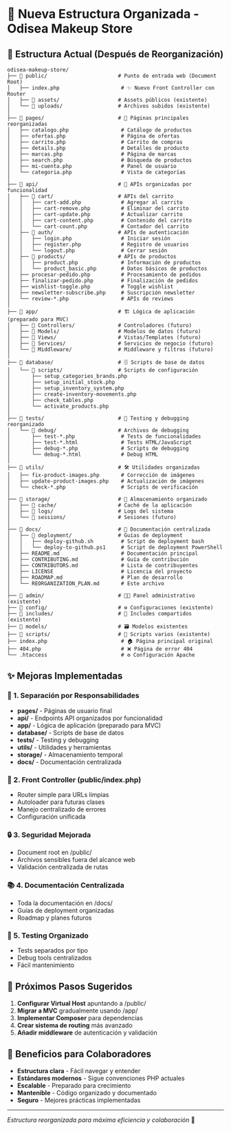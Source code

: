 # 🚀 Nueva Estructura Organizada - Odisea Makeup Store

## 📁 Estructura Actual (Después de Reorganización)

```
odisea-makeup-store/
├── 📁 public/                       # Punto de entrada web (Document Root)
│   ├── index.php                    # ✨ Nuevo Front Controller con Router
│   ├── 📁 assets/                   # Assets públicos (existente)
│   └── 📁 uploads/                  # Archivos subidos (existente)
│
├── 📁 pages/                        # 📄 Páginas principales reorganizadas
│   ├── catalogo.php                 # Catálogo de productos
│   ├── ofertas.php                  # Página de ofertas
│   ├── carrito.php                  # Carrito de compras
│   ├── details.php                  # Detalles de producto
│   ├── marcas.php                   # Página de marcas
│   ├── search.php                   # Búsqueda de productos
│   ├── mi-cuenta.php                # Panel de usuario
│   └── categoria.php                # Vista de categorías
│
├── 📁 api/                          # 🔌 APIs organizadas por funcionalidad
│   ├── 📁 cart/                     # APIs del carrito
│   │   ├── cart-add.php             # Agregar al carrito
│   │   ├── cart-remove.php          # Eliminar del carrito
│   │   ├── cart-update.php          # Actualizar carrito
│   │   ├── cart-content.php         # Contenido del carrito
│   │   └── cart-count.php           # Contador del carrito
│   ├── 📁 auth/                     # APIs de autenticación
│   │   ├── login.php                # Iniciar sesión
│   │   ├── register.php             # Registro de usuarios
│   │   └── logout.php               # Cerrar sesión
│   ├── 📁 products/                 # APIs de productos
│   │   ├── product.php              # Información de productos
│   │   └── product_basic.php        # Datos básicos de productos
│   ├── procesar-pedido.php          # Procesamiento de pedidos
│   ├── finalizar-pedido.php         # Finalización de pedidos
│   ├── wishlist-toggle.php          # Toggle wishlist
│   ├── newsletter-subscribe.php     # Suscripción newsletter
│   └── review-*.php                 # APIs de reviews
│
├── 📁 app/                          # 🏗️ Lógica de aplicación (preparado para MVC)
│   ├── 📁 Controllers/              # Controladores (futuro)
│   ├── 📁 Models/                   # Modelos de datos (futuro)
│   ├── 📁 Views/                    # Vistas/Templates (futuro)
│   ├── 📁 Services/                 # Servicios de negocio (futuro)
│   └── 📁 Middleware/               # Middleware y filtros (futuro)
│
├── 📁 database/                     # 🗄️ Scripts de base de datos
│   └── 📁 scripts/                  # Scripts de configuración
│       ├── setup_categories_brands.php
│       ├── setup_initial_stock.php
│       ├── setup_inventory_system.php
│       ├── create-inventory-movements.php
│       ├── check_tables.php
│       └── activate_products.php
│
├── 📁 tests/                        # 🧪 Testing y debugging reorganizado
│   └── 📁 debug/                    # Archivos de debugging
│       ├── test-*.php               # Tests de funcionalidades
│       ├── test-*.html              # Tests HTML/JavaScript
│       ├── debug-*.php              # Scripts de debugging
│       └── debug-*.html             # Debug HTML
│
├── 📁 utils/                        # 🛠️ Utilidades organizadas
│   ├── fix-product-images.php       # Corrección de imágenes
│   ├── update-product-images.php    # Actualización de imágenes
│   └── check-*.php                  # Scripts de verificación
│
├── 📁 storage/                      # 💾 Almacenamiento organizado
│   ├── 📁 cache/                    # Caché de la aplicación
│   ├── 📁 logs/                     # Logs del sistema
│   └── 📁 sessions/                 # Sesiones (futuro)
│
├── 📁 docs/                         # 📖 Documentación centralizada
│   ├── 📁 deployment/               # Guías de deployment
│   │   ├── deploy-github.sh         # Script de deployment bash
│   │   └── deploy-to-github.ps1     # Script de deployment PowerShell
│   ├── README.md                    # Documentación principal
│   ├── CONTRIBUTING.md              # Guía de contribución
│   ├── CONTRIBUTORS.md              # Lista de contribuyentes
│   ├── LICENSE                      # Licencia del proyecto
│   ├── ROADMAP.md                   # Plan de desarrollo
│   └── REORGANIZATION_PLAN.md       # Este archivo
│
├── 📁 admin/                        # 👨‍💼 Panel administrativo (existente)
├── 📁 config/                       # ⚙️ Configuraciones (existente)
├── 📁 includes/                     # 📎 Includes compartidos (existente)
├── 📁 models/                       # 🗃️ Modelos existentes
├── 📁 scripts/                      # 📜 Scripts varios (existente)
├── index.php                        # 🏠 Página principal original
├── 404.php                          # ❌ Página de error 404
└── .htaccess                        # ⚙️ Configuración Apache
```

## ✨ Mejoras Implementadas

### 🎯 1. Separación por Responsabilidades
- **pages/** - Páginas de usuario final
- **api/** - Endpoints API organizados por funcionalidad
- **app/** - Lógica de aplicación (preparado para MVC)
- **database/** - Scripts de base de datos
- **tests/** - Testing y debugging
- **utils/** - Utilidades y herramientas
- **storage/** - Almacenamiento temporal
- **docs/** - Documentación centralizada

### 🚀 2. Front Controller (public/index.php)
- Router simple para URLs limpias
- Autoloader para futuras clases
- Manejo centralizado de errores
- Configuración unificada

### 🔒 3. Seguridad Mejorada
- Document root en /public/
- Archivos sensibles fuera del alcance web
- Validación centralizada de rutas

### 📚 4. Documentación Centralizada
- Toda la documentación en /docs/
- Guías de deployment organizadas
- Roadmap y planes futuros

### 🧪 5. Testing Organizado
- Tests separados por tipo
- Debug tools centralizados
- Fácil mantenimiento

## 🎯 Próximos Pasos Sugeridos

1. **Configurar Virtual Host** apuntando a /public/
2. **Migrar a MVC** gradualmente usando /app/
3. **Implementar Composer** para dependencias
4. **Crear sistema de routing** más avanzado
5. **Añadir middleware** de autenticación y validación

## 🤝 Beneficios para Colaboradores

- **Estructura clara** - Fácil navegar y entender
- **Estándares modernos** - Sigue convenciones PHP actuales
- **Escalable** - Preparado para crecimiento
- **Mantenible** - Código organizado y documentado
- **Seguro** - Mejores prácticas implementadas

---

*Estructura reorganizada para máxima eficiencia y colaboración* 🚀
